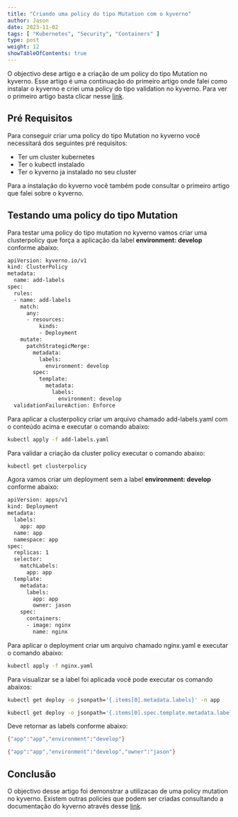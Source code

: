 ```yaml
---
title: "Criando uma policy do tipo Mutation com o kyverno"
author: Jason
date: 2023-11-02
tags: [ "Kubernetes", "Security", "Containers" ]
type: post
weight: 12
showTableOfContents: true
---
```

O objectivo dese artigo e a criação de um policy do tipo Mutation no
kyverno. Esse artigo é uma continuação do primeiro artigo onde falei
como instalar o kyverno e criei uma policy do tipo validation no
kyverno. Para ver o primeiro artigo basta clicar nesse
[link](https://jjasonhenrique.github.io/blog/posts/2023/2023-10-29-conhecendo-um-pouco-sobre-o-kyverno/).

## Pré Requisitos 

Para conseguir criar uma policy do tipo Mutation no kyverno você
necessitará dos seguintes pré requisitos:

-   Ter um cluster kubernetes
-   Ter o kubectl instalado
-   Ter o kyverno ja instalado no seu cluster

Para a instalação do kyverno você também pode consultar o primeiro
artigo que falei sobre o kyverno.

## Testando uma policy do tipo Mutation 

Para testar uma policy do tipo mutation no kyverno vamos criar uma
clusterpolicy que força a aplicação da label **environment: develop**
conforme abaixo:

``` bash
apiVersion: kyverno.io/v1
kind: ClusterPolicy
metadata:
  name: add-labels
spec:
  rules:
  - name: add-labels
    match:
      any:
      - resources:
          kinds:
          - Deployment
    mutate:
      patchStrategicMerge:
        metadata:
          labels:
            environment: develop
        spec:
          template:
            metadata:
              labels:
                environment: develop
  validationFailureAction: Enforce
```

Para aplicar a clusterpolicy criar um arquivo chamado add-labels.yaml
com o conteúdo acima e executar o comando abaixo:

``` bash
kubectl apply -f add-labels.yaml
```

Para validar a criação da cluster policy executar o comando abaixo:

``` bash
kubectl get clusterpolicy
```

Agora vamos criar um deployment sem a label **environment: develop**
conforme abaixo:

``` bash
apiVersion: apps/v1
kind: Deployment
metadata:
  labels:
    app: app
  name: app
  namespace: app
spec:
  replicas: 1
  selector:
    matchLabels:
      app: app
  template:
    metadata:
      labels:
        app: app
        owner: jason
    spec:
      containers:
      - image: nginx
        name: nginx
```

Para aplicar o deployment criar um arquivo chamado nginx.yaml e executar
o comando abaixo:

``` bash
kubectl apply -f nginx.yaml
```

Para visualizar se a label foi aplicada você pode executar os comando
abaixos:

``` bash
kubectl get deploy -o jsonpath='{.items[0].metadata.labels}' -n app

kubectl get deploy -o jsonpath='{.items[0].spec.template.metadata.labels}' -n app
```

Deve retornar as labels conforme abaixo:

``` bash
{"app":"app","environment":"develop"}

{"app":"app","environment":"develop","owner":"jason"}
```

## Conclusão 

O objectivo desse artigo foi demonstrar a utilizacao de uma policy
mutation no kyverno. Existem outras policies que podem ser criadas
consultando a documentação do kyverno através desse
[link](https://kyverno.io/policies/).
